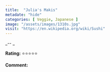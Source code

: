 ```yaml
---
title:  "Julia's Makis"
metadate: "hide"
categories: [ Veggie, Japanese ]
image: "/assets/images/1310s.jpg"
visit: "https://en.wikipedia.org/wiki/Sushi"
---
```


_-- _

**Rating:** ⭐️⭐️⭐️⭐️⭐️  
  
**Comment:**
